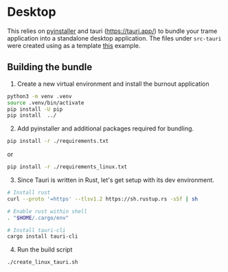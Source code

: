 # Desktop

This relies on [pyinstaller](https://pyinstaller.org/en/stable/) and tauri (https://tauri.app/) to bundle your trame application into a standalone desktop application.
The files under `src-tauri` were created using as a template [this](https://github.com/Kitware/trame-tauri/tree/c27d437d4d1f1840ecf4373ce5fe726f1e7dd707/examples/01_tauri_ws/src-tauri) example.

## Building the bundle
1. Create a new virtual environment and install  the burnout application
```bash
python3 -m venv .venv
source .venv/bin/activate
pip install -U pip
pip install  ../
```
2. Add pyinstaller and additional packages required for bundling.
```bash
pip install -r ./requirements.txt
```
or
```bash
pip install -r ./requirements_linux.txt
```

3. Since Tauri is written in Rust, let's get setup with its dev environment.

```bash
# Install rust
curl --proto '=https' --tlsv1.2 https://sh.rustup.rs -sSf | sh

# Enable rust within shell
. "$HOME/.cargo/env"

# Install tauri-cli
cargo install tauri-cli
```

4. Run the build script
```bash
./create_linux_tauri.sh
```
